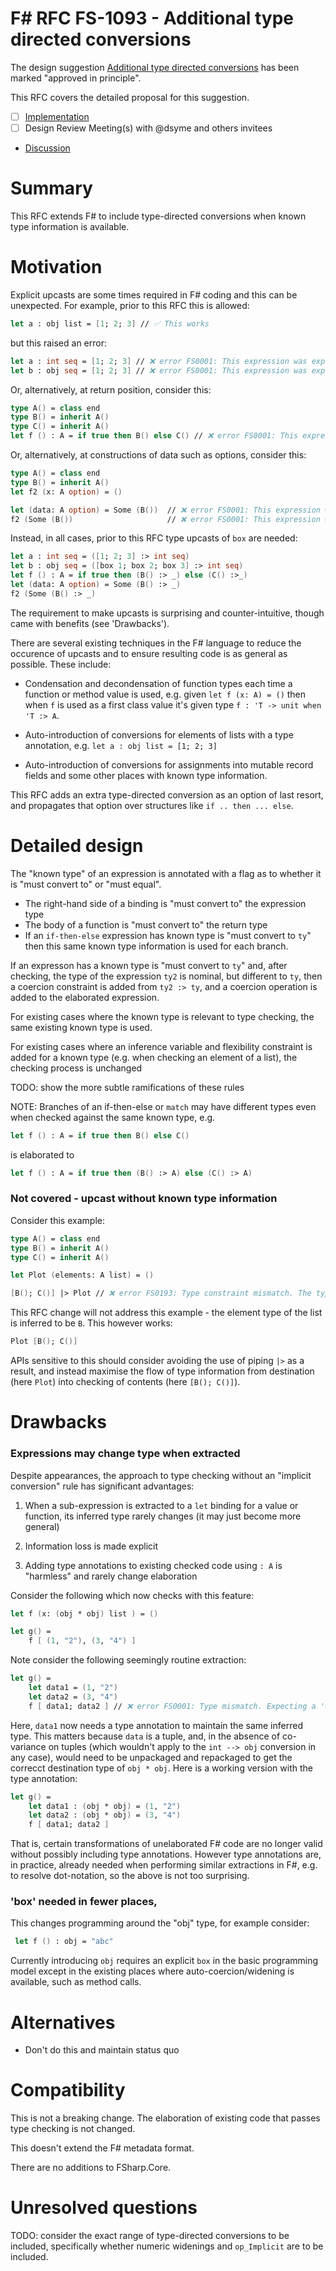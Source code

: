 # F# RFC FS-1093 - Additional type directed conversions

The design suggestion [Additional type directed conversions](https://github.com/fsharp/fslang-suggestions/issues/849) has been marked "approved in principle".

This RFC covers the detailed proposal for this suggestion.

- [ ] [Implementation](https://github.com/dotnet/fsharp/pull/10884)
- [ ] Design Review Meeting(s) with @dsyme and others invitees
- [Discussion](https://github.com/fsharp/fslang-design/issues/PLEASE-ADD-A-DISCUSSION-ISSUE-AND-LINK-HERE)

# Summary

This RFC extends F# to include type-directed conversions when known type information is available.

# Motivation

Explicit upcasts are some times required in F# coding and this can be unexpected. For example, prior to this RFC this is allowed:

```fsharp
let a : obj list = [1; 2; 3] // ✅ This works
```

but this raised an error:

```fsharp
let a : int seq = [1; 2; 3] // ❌ error FS0001: This expression was expected to have type 'seq<int>' but here has type ''a list'    
let b : obj seq = [1; 2; 3] // ❌ error FS0001: This expression was expected to have type 'seq<int>' but here has type ''a list'    
```

Or, alternatively, at return position, consider this:

```fsharp
type A() = class end
type B() = inherit A()
type C() = inherit A()
let f () : A = if true then B() else C() // ❌ error FS0001: This expression was expected to have type 'A' but here has type 'B'
```

Or, alternatively, at constructions of data such as options, consider this:

```fsharp
type A() = class end
type B() = inherit A()
let f2 (x: A option) = ()

let (data: A option) = Some (B())  // ❌ error FS0001: This expression was expected to have type 'A' but here has type 'B'
f2 (Some (B())                     // ❌ error FS0001: This expression was expected to have type 'A' but here has type 'B'
```

Instead, in all cases, prior to this RFC type upcasts of `box` are needed:
```fsharp
let a : int seq = ([1; 2; 3] :> int seq)
let b : obj seq = ([box 1; box 2; box 3] :> int seq)
let f () : A = if true then (B() :> _) else (C() :>_)
let (data: A option) = Some (B() :> _)
f2 (Some (B() :> _)
```

The requirement to make upcasts is surprising and counter-intuitive, though came with benefits (see 'Drawbacks').

There are several existing techniques in the F# language to reduce the occurence of upcasts and to ensure resulting code is as general
as possible.  These include:

- Condensation and decondensation of function types each time a function or method value is used,
  e.g. given `let f (x: A) = ()` then when `f` is used as a first class value it's given type `f : 'T -> unit when 'T :> A`.

- Auto-introduction of conversions for elements of lists with a type annotation, e.g. `let a : obj list = [1; 2; 3]`

- Auto-introduction of conversions for assignments into mutable record fields and some other places with known type information.

This RFC adds an extra type-directed conversion as an option of last resort, and propagates that option over structures like `if .. then ... else`.

# Detailed design

The "known type" of an expression is annotated with a flag as to whether it is "must convert to" or "must equal". 

- The right-hand side of a binding is "must convert to" the expression type
- The body of a function is "must convert to" the return type
- If an `if-then-else` expression has known type is "must convert to `ty`" then this same known type information is used for each branch.

If an expresson has a known type is "must convert to `ty`" and, after checking, the type of the expression `ty2` is nominal, but different to `ty`,
then a coercion constraint is added from `ty2 :> ty`, and a coercion operation is added to the elaborated expression.

For existing cases where the known type is relevant to type checking, the same existing known type is used.

For existing cases where an inference variable and flexibility constraint is added for a known type (e.g. when checking an element of a list),
the checking process is unchanged

TODO: show the more subtle ramifications of these rules

NOTE: Branches of an if-then-else or `match` may have different types even when checked against the same known type, e.g. 

```fsharp
let f () : A = if true then B() else C()
```
is elaborated to
```fsharp
let f () : A = if true then (B() :> A) else (C() :> A)
```

### Not covered - upcast without known type information

Consider this example:

```fsharp
type A() = class end
type B() = inherit A()
type C() = inherit A()

let Plot (elements: A list) = ()

[B(); C()] |> Plot // ❌ error FS0193: Type constraint mismatch. The type 'C' is not compatible with type 'B'
```

This RFC change will not address this example - the element type of the list is inferred to be `B`. This however works:

```fsharp
Plot [B(); C()]
```

APIs sensitive to this should consider avoiding the use of piping `|>` as a result, and
instead maximise the flow of type information from destination (here `Plot`) into checking of contents (here `[B(); C()]`).

# Drawbacks

### Expressions may change type when extracted

Despite appearances, the approach to type checking without an "implicit conversion" rule has significant advantages:

1. When a sub-expression is extracted to a `let` binding for a value or function, its inferred type rarely changes (it may just become more general)

2. Information loss is made explicit

3. Adding type annotations to existing checked code using `: A` is "harmless" and rarely change elaboration


Consider the following which now checks with this feature:
```fsharp
let f (x: (obj * obj) list ) = ()

let g() =
    f [ (1, "2"), (3, "4") ]
```
Note consider the following seemingly routine extraction:

```fsharp
let g() =
    let data1 = (1, "2")
    let data2 = (3, "4")
    f [ data1; data2 ] // ❌ error FS0001: Type mismatch. Expecting a 'obj * obj' but given a 'int * string'. The type 'obj' does not match the type 'int'.
```

Here, `data1` now needs a type annotation to maintain the same inferred type.  This matters because `data` is a tuple, and, in the absence of 
co-variance on tuples (which wouldn't apply to the `int --> obj` conversion in any case), would need to be unpackaged and repackaged to
get the correcct destination type of `obj * obj`.  Here is a working version with the type annotation:

```fsharp
let g() =
    let data1 : (obj * obj) = (1, "2")
    let data2 : (obj * obj) = (3, "4")
    f [ data1; data2 ] 
```

That is, certain transformations of unelaborated F# code are no longer valid without possibly including type annotations.  However type annotations
are, in practice, already needed when performing similar extractions in F#, e.g. to resolve dot-notation, so the above is not too surprising.


### 'box' needed in fewer places, 

This changes programming around the "obj" type, for example consider:

```fsharp
 let f () : obj = "abc"
```

Currently introducing `obj` requires an explicit `box` in the basic programming model except in the existing places where
auto-coercion/widening is available, such as method calls.

# Alternatives

- Don't do this and maintain status quo

# Compatibility

This is not a breaking change. The elaboration of existing code that passes type checking is not changed.

This doesn't extend the F# metadata format.

There are no additions to FSharp.Core.

# Unresolved questions

TODO: consider the exact range of type-directed conversions to be included, specifically whether numeric widenings
and `op_Implicit` are to be included.

